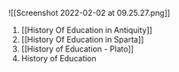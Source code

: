 

![[Screenshot 2022-02-02 at 09.25.27.png]]

1. [[History Of Education in Antiquity]]
2. [[History Of Education in Sparta]]
3. [[History of Education - Plato]]
4. History of Education 
